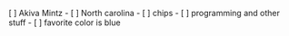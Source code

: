 
[ ] Akiva Mintz
     - [ ] North carolina
     - [ ] chips
     - [ ] programming and other stuff
     - [ ] favorite color is blue
     
     
     
